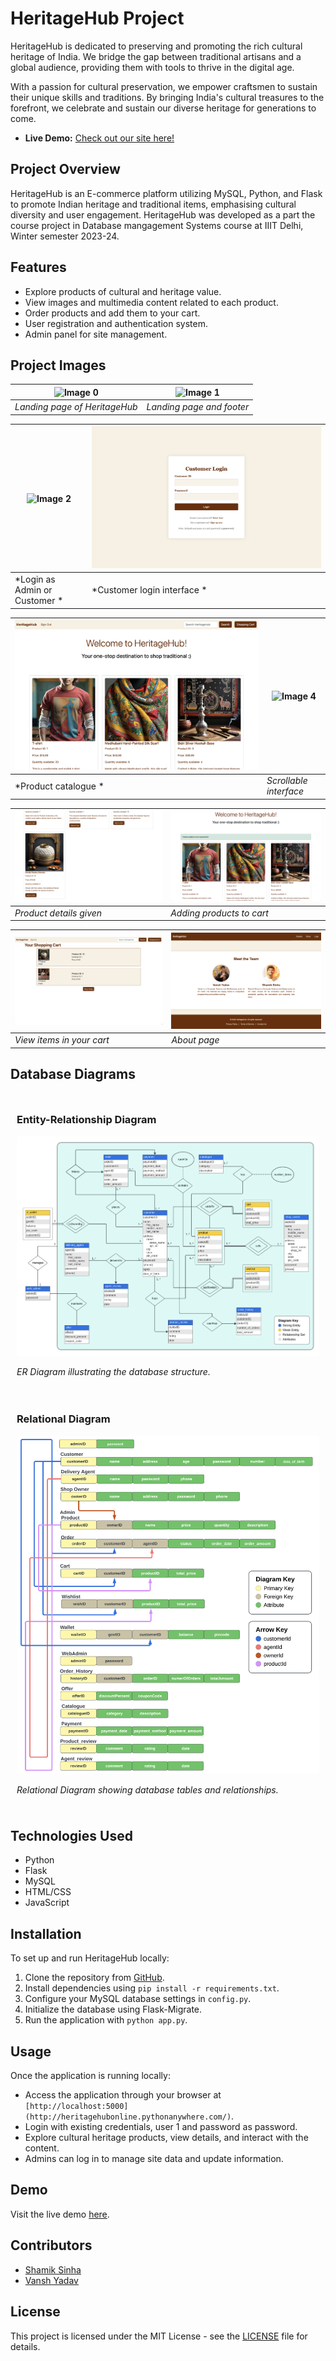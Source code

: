 # HeritageHub Project

HeritageHub is dedicated to preserving and promoting the rich cultural heritage of India. We bridge the gap between traditional artisans and a global audience, providing them with tools to thrive in the digital age.

With a passion for cultural preservation, we empower craftsmen to sustain their unique skills and traditions. By bringing India's cultural treasures to the forefront, we celebrate and sustain our diverse heritage for generations to come.

- **Live Demo:** [Check out our site here!](http://heritagehubonline.pythonanywhere.com/)

## Project Overview

HeritageHub is an E-commerce platform utilizing MySQL, Python, and Flask to promote Indian heritage and traditional items, emphasising cultural diversity and user engagement. HeritageHub was developed as a part the course project in Database mangagement Systems course at IIIT Delhi, Winter semester 2023-24.

## Features

- Explore products of cultural and heritage value.
- View images and multimedia content related to each product.
- Order products and add them to your cart.
- User registration and authentication system.
- Admin panel for site management.


## Project Images
| ![Image 0](projectImages/0.png) | ![Image 1](projectImages/1.png) |
|---------------------------------|---------------------------------|
| *Landing page of HeritageHub*   | *Landing page and footer*       |

| ![Image 2](projectImages/2.png) | ![Image 2.5](projectImages/2.5.png) |
|---------------------------------|-----------------------------------|
| *Login as Admin or Customer *   | *Customer login interface *       |

| ![Image 3](projectImages/3.png) | ![Image 4](projectImages/4.png) |
|---------------------------------|---------------------------------|
| *Product catalogue *            | *Scrollable interface*          |

| ![Image 5](projectImages/5.png) | ![Image 6](projectImages/6.png) |
|---------------------------------|---------------------------------|
| *Product details given*         | *Adding products to cart*       |

| ![Image 7](projectImages/7.png) | ![Image 9](projectImages/9.png) |
|---------------------------------|---------------------------------|
| *View items in your cart*       | *About page*                    |


## Database Diagrams

<div style="display: flex; flex-wrap: wrap; justify-content: space-around;">
    <div style="flex: 50%; padding: 10px;">
        <h3>Entity-Relationship Diagram</h3>
        <img src="projectImages/ERdiagram.png" alt="ER Diagram" style="width: 100%;">
        <p><em>ER Diagram illustrating the database structure.</em></p>
    </div>
    <div style="flex: 50%; padding: 10px;">
        <h3>Relational Diagram</h3>
        <img src="projectImages/relationalModel.png" alt="Relational Diagram" style="width: 100%;">
        <p><em>Relational Diagram showing database tables and relationships.</em></p>
    </div>
</div>

## Technologies Used

- Python
- Flask
- MySQL
- HTML/CSS
- JavaScript

## Installation

To set up and run HeritageHub locally:

1. Clone the repository from [GitHub](https://github.com/theshamiksinha/HeritageHub-Django-MySQL/tree/main).
2. Install dependencies using `pip install -r requirements.txt`.
3. Configure your MySQL database settings in `config.py`.
4. Initialize the database using Flask-Migrate.
5. Run the application with `python app.py`.

## Usage

Once the application is running locally:

- Access the application through your browser at `[http://localhost:5000](http://heritagehubonline.pythonanywhere.com/)`.
- Login with existing credentials, user 1 and password as password.
- Explore cultural heritage products, view details, and interact with the content.
- Admins can log in to manage site data and update information.

## Demo

Visit the live demo [here](http://heritagehubonline.pythonanywhere.com/).

## Contributors

- [Shamik Sinha](https://github.com/theshamiksinha)
- [Vansh Yadav](https://github.com/vansh22559)

## License

This project is licensed under the MIT License - see the [LICENSE](LICENSE) file for details.
